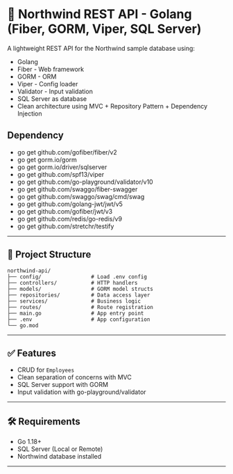 # 📘 Northwind REST API - Golang (Fiber, GORM, Viper, SQL Server)

A lightweight REST API for the Northwind sample database using:

- Golang
- Fiber - Web framework
- GORM - ORM
- Viper - Config loader
- Validator - Input validation
- SQL Server as database
- Clean architecture using MVC + Repository Pattern + Dependency Injection

## Dependency
- go get github.com/gofiber/fiber/v2 
- go get gorm.io/gorm 
- go get gorm.io/driver/sqlserver 
- go get github.com/spf13/viper 
- go get github.com/go-playground/validator/v10
- go get github.com/swaggo/fiber-swagger
- go get github.com/swaggo/swag/cmd/swag
- go get github.com/golang-jwt/jwt/v5
- go get github.com/gofiber/jwt/v3
- go get github.com/redis/go-redis/v9
- go get github.com/stretchr/testify
---

## 📁 Project Structure
````
northwind-api/
├── config/                # Load .env config
├── controllers/           # HTTP handlers
├── models/                # GORM model structs
├── repositories/          # Data access layer
├── services/              # Business logic
├── routes/                # Route registration
├── main.go                # App entry point
├── .env                   # App configuration
└── go.mod
````
---

## ✅ Features

- CRUD for `Employees`
- Clean separation of concerns with MVC
- SQL Server support with GORM
- Input validation with go-playground/validator

---

## 🛠️ Requirements

- Go 1.18+
- SQL Server (Local or Remote)
- Northwind database installed

---